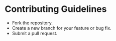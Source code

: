 # Contributing Guidelines
- Fork the repository.
- Create a new branch for your feature or bug fix.
- Submit a pull request.
